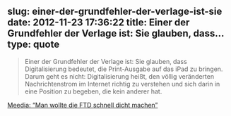 slug: einer-der-grundfehler-der-verlage-ist-sie
date: 2012-11-23 17:36:22
title: Einer der Grundfehler der Verlage ist: Sie glauben, dass...
type: quote
---

> Einer der Grundfehler der Verlage ist: Sie glauben, dass Digitalisierung bedeutet, die Print-Ausgabe auf das iPad zu bringen. Darum geht es nicht: Digitalisierung heißt, den völlig veränderten Nachrichtenstrom im Internet richtig zu verstehen und sich darin in eine Position zu begeben, die kein anderer hat.

[Meedia: “Man wollte die FTD schnell dicht machen”](http://meedia.de/print/man-wollte-die-ftd-schnell-dicht-machen/2012/11/23.html)
